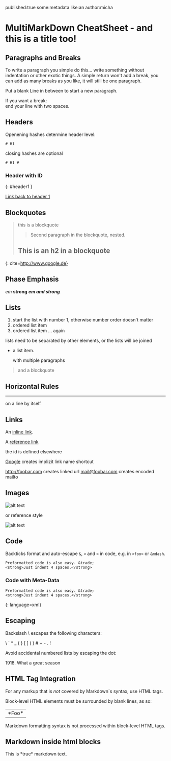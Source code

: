 published:true
some:metadata
like:an
author:micha

# MultiMarkDown CheatSheet - and this is a title too!

## Paragraphs and Breaks

To write a paragraph you simple do this... write something without indentation or other exotic things. A simple return won't add a break,
you can
add as many breaks
as you like, it will still be one paragraph.

Put a blank Line in between to start a new paragraph.

If you want a break:  
end your line with two spaces.

## Headers

Openening hashes determine header level:

	# H1

closing hashes are optional 

	# H1 # 

### Header with ID ###
{: #header1 }

[Link back to header 1](#header1)

## Blockquotes

> this is a blockquote
> 
> > Second paragraph in the blockquote, nested.
> ## This is an h2 in a blockquote
{: cite=http://www.google.de}

## Phase Emphasis

*em* 
**strong**
***em and strong***

## Lists

1.  start the list with number 1, otherwise number order doesn't matter
2.  ordered list item
3.  ordered list item ... again

lists need to be separated by other elements, or the lists will be joined  

*	a list item.

	with multiple paragraphs

> and a blockquote

## Horizontal Rules

---

on a line by itself

## Links

An [inline link](http://foobar.com "optional title").

A [reference link][id]

the id is defined elsewhere

[id]: http://foobar.com "optional title"

[Google][] creates implizit link name shortcut

[Google]: http://google.com "Google"

<http://foobar.com> creates linked url
<mail@foobar.com> creates encoded mailto

## Images

![alt text](path/to/image "optional title")

or reference style

![alt text][id]

[id]: path/to/image "optional title"

## Code

Backticks format and auto-escape `&`, `<` and `>` in code, e.g. in `<foo>` or `&mdash`.

	Preformatted code is also easy. &trade;
	<strong>Just indent 4 spaces.</strong>

### Code with Meta-Data

	Preformatted code is also easy. &trade;
	<strong>Just indent 4 spaces.</strong>
{: language=xml}


## Escaping

Backslash \ escapes the following characters:

\\ \` \* \_ \{ \} \[ \] \( \) \# \+ \- \. \!

Avoid accidental numbered lists by escaping the dot:

1918\. What a great season

## HTML Tag Integration

For any <span>markup that is *not* covered by Markdown´s syntax</span>, use HTML tags.

Block-level HTML elements must be surrounded by blank lines, as so:

<table>
	<tr>
		<td>*Foo*</td>
	</tr>
</table>

Markdown formatting syntax is not processed within block-level HTML tags.

## Markdown inside html blocks

<div markdown="1">
This is *true* markdown text.
</div>